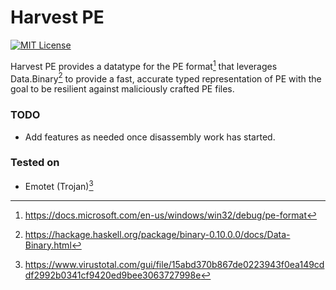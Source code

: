 # Harvest PE
[![MIT License][li]][ll]

Harvest PE provides a datatype for the PE format[^1] that leverages Data.Binary[^2] to provide a fast, accurate typed representation of PE with the goal to be resilient against maliciously crafted PE files.

### TODO
- Add features as needed once disassembly work has started.

### Tested on
- Emotet (Trojan)[^3]

[li]: https://img.shields.io/badge/License-MIT-yellow.svg
[ll]: https://opensource.org/licenses/MIT

[^1]: https://docs.microsoft.com/en-us/windows/win32/debug/pe-format
[^2]: https://hackage.haskell.org/package/binary-0.10.0.0/docs/Data-Binary.html
[^3]: https://www.virustotal.com/gui/file/15abd370b867de0223943f0ea149cddf2992b0341cf9420ed9bee3063727998e
